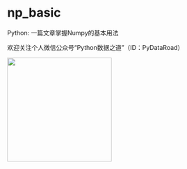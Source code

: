 # np_basic
Python: 一篇文章掌握Numpy的基本用法

欢迎关注个人微信公众号“Python数据之道”（ID：PyDataRoad）

<img src="http://oqb5ftrdh.bkt.clouddn.com/17-6-14/55662557.jpg" width="240" height="240"/>
